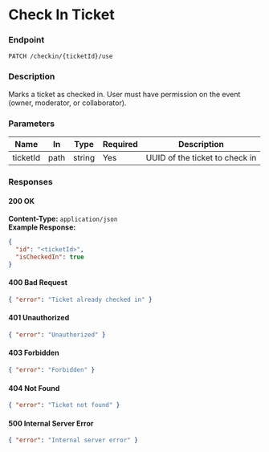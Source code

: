 # Check In Ticket

### Endpoint

`PATCH /checkin/{ticketId}/use`

### Description

Marks a ticket as checked in. User must have permission on the event (owner, moderator, or collaborator).

### Parameters

| Name     | In   | Type   | Required | Description                    |
| -------- | ---- | ------ | -------- | ------------------------------ |
| ticketId | path | string | Yes      | UUID of the ticket to check in |

### Responses

#### 200 OK

**Content-Type:** `application/json`  
**Example Response:**

```json
{
  "id": "<ticketId>",
  "isCheckedIn": true
}
```

#### 400 Bad Request

```json
{ "error": "Ticket already checked in" }
```

#### 401 Unauthorized

```json
{ "error": "Unauthorized" }
```

#### 403 Forbidden

```json
{ "error": "Forbidden" }
```

#### 404 Not Found

```json
{ "error": "Ticket not found" }
```

#### 500 Internal Server Error

```json
{ "error": "Internal server error" }
```
